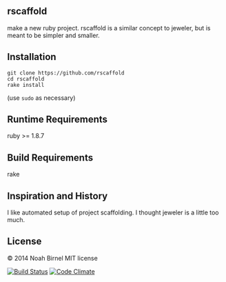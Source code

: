 rscaffold
---------
make a new ruby project.
rscaffold is a similar concept to jeweler, 
but is meant to be simpler and smaller.

Installation
---------

    git clone https://github.com/rscaffold
    cd rscaffold
    rake install

(use `sudo` as necessary)

Runtime Requirements
---------
ruby >= 1.8.7

Build Requirements
---------
rake

Inspiration and History
---------
I like automated setup of project scaffolding. 
I thought jeweler is a little too much.

License
---------
© 2014 Noah Birnel
MIT license

[![Build Status](https://travis-ci.org/nbirnel/rscaffold.png?branch=master)](https://travis-ci.org/nbirnel/rscaffold)
[![Code Climate](https://codeclimate.com/github/nbirnel/rscaffold.png)](https://codeclimate.com/github/nbirnel/rscaffold)
